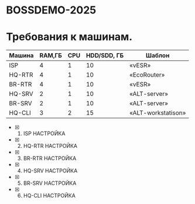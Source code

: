 # BOSSDEMO-2025

# Требования к машинам.

| Машина | RAM,ГБ | CPU | HDD/SDD, ГБ | Шаблон |
| ------ | ------ | --- | ----------- | ------ |
| ISP | 4 | 1 | 10 | «vESR» |
| HQ-RTR | 4 | 1 | 10 | «EcoRouter» |
| BR-RTR | 4 | 1 | 10 | «vESR» |
| HQ-SRV | 2 | 1 | 10 | «ALT-server» |
| BR-SRV | 2 | 1 | 10 | «ALT-server» |
| HQ-CLI | 3 | 2 | 15 | «ALT-workstatison» |

- [x] 1. ISP НАСТРОЙКА
- [x] 2. HQ-RTR НАСТРОЙКА
- [x] 3. BR-RTR НАСТРОЙКА
- [x] 4. HQ-SRV НАСТРОЙКА
- [x] 5. BR-SRV НАСТРОЙКА
- [x] 6. HQ-CLI НАСТРОЙКА
